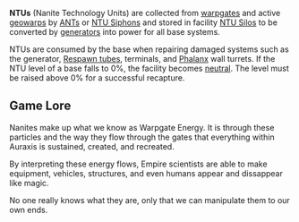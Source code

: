 **NTUs** (Nanite Technology Units) are collected from
[warpgates](../locations/Warpgate.md) and active
[geowarps](../locations/Geowarp.md) by
[ANTs](../vehicles/Advanced_Nanite_Transport.md) or
[NTU Siphons](../weapons/NTU_Siphon.md) and stored in facility
[NTU Silos](../locations/NTU_Silo.md) to be converted by
[generators](Generator.md) into power for all base systems.

NTUs are consumed by the base when repairing damaged systems such as the
generator, [Respawn tubes](Respawn_Tube.md), terminals, and
[Phalanx](Phalanx.md) wall turrets. If the NTU level of a base falls to 0%, the
facility becomes [neutral](../terminology/Neutral.md). The level must be raised
above 0% for a successful recapture.

## Game Lore

Nanites make up what we know as Warpgate Energy. It is through these particles
and the way they flow through the gates that everything within Auraxis is
sustained, created, and recreated.

By interpreting these energy flows, Empire scientists are able to make
equipment, vehicles, structures, and even humans appear and dissappear like
magic.

No one really knows what they are, only that we can manipulate them to our own
ends.


